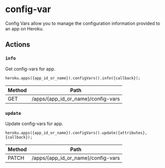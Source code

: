 # config-var

Config Vars allow you to manage the configuration information provided to an app on Heroku.

## Actions

### `info`

Get config-vars for app.

`heroku.apps({app_id_or_name}).configVars().info({callback});`

Method | Path
--- | ---
GET | /apps/{app_id_or_name}/config-vars

### `update`

Update config-vars for app.

`heroku.apps({app_id_or_name}).configVars().update({attributes}, {callback});`

Method | Path
--- | ---
PATCH | /apps/{app_id_or_name}/config-vars

